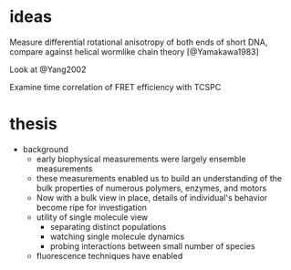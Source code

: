 # ideas

Measure differential rotational anisotropy of both ends of short DNA, compare against helical wormlike chain theory [@Yamakawa1983]

Look at @Yang2002

Examine time correlation of FRET efficiency with TCSPC

# thesis
 
 * background
   * early biophysical measurements were largely ensemble measurements
   * these measurements enabled us to build an understanding of the
     bulk properties of numerous polymers, enzymes, and motors
   * Now with a bulk view in place, details of individual's behavior become ripe for investigation
   * utility of single molecule view
     * separating distinct populations
     * watching single molecule dynamics
     * probing interactions between small number of species
   * fluorescence techniques have enabled 


